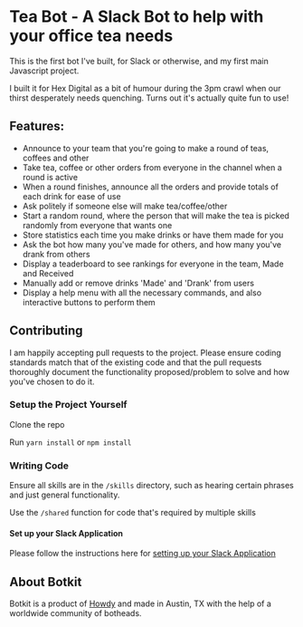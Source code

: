 # Tea Bot - A Slack Bot to help with your office tea needs

This is the first bot I've built, for Slack or otherwise, and my first main Javascript project.

I built it for Hex Digital as a bit of humour during the 3pm crawl when our thirst
desperately needs quenching. Turns out it's actually quite fun to use!

## Features:
* Announce to your team that you're going to make a round of teas, coffees and other
* Take tea, coffee or other orders from everyone in the channel when a round is active
* When a round finishes, announce all the orders and provide totals of each drink for ease of use
* Ask politely if someone else will make tea/coffee/other
* Start a random round, where the person that will make the tea is picked randomly from everyone that wants one
* Store statistics each time you make drinks or have them made for you
* Ask the bot how many you've made for others, and how many you've drank from others
* Display a teaderboard to see rankings for everyone in the team, Made and Received
* Manually add or remove drinks 'Made' and 'Drank' from users
* Display a help menu with all the necessary commands, and also interactive buttons to perform them

## Contributing

I am happily accepting pull requests to the project. Please ensure coding standards
match that of the existing code and that the pull requests thoroughly document
the functionality proposed/problem to solve and how you've chosen to do it.

### Setup the Project Yourself

Clone the repo

Run `yarn install` or `npm install`

### Writing Code

Ensure all skills are in the `/skills` directory, such as hearing certain phrases
and just general functionality.

Use the `/shared` function for code that's required by multiple skills

#### Set up your Slack Application

Please follow the instructions here for [setting up your Slack Application](https://github.com/howdyai/botkit-starter-slack)

## About Botkit

Botkit is a product of [Howdy](https://howdy.ai) and made in Austin, TX with the help of a worldwide community of botheads.
